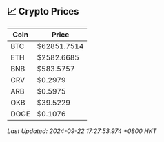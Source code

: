 ## 📈 Crypto Prices

| Coin | Price |
| ---- | ----- |
| BTC | $62851.7514 |
| ETH | $2582.6685 |
| BNB | $583.5757 |
| CRV | $0.2979 |
| ARB | $0.5975 |
| OKB | $39.5229 |
| DOGE | $0.1076 |

_Last Updated: 2024-09-22 17:27:53.974 +0800 HKT_